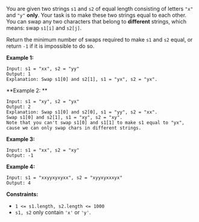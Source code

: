 You are given two strings `s1` and `s2` of equal length consisting of letters
`"x"` and `"y"` **only**. Your task is to make these two strings equal to each
other. You can swap any two characters that belong to **different** strings,
which means: swap `s1[i]` and `s2[j]`.

Return the minimum number of swaps required to make `s1` and `s2` equal, or
return `-1` if it is impossible to do so.



**Example 1:**

    
    
    Input: s1 = "xx", s2 = "yy"
    Output: 1
    Explanation: Swap s1[0] and s2[1], s1 = "yx", s2 = "yx".

**Example 2:  **

    
    
    Input: s1 = "xy", s2 = "yx"
    Output: 2
    Explanation: Swap s1[0] and s2[0], s1 = "yy", s2 = "xx".
    Swap s1[0] and s2[1], s1 = "xy", s2 = "xy".
    Note that you can't swap s1[0] and s1[1] to make s1 equal to "yx", cause we can only swap chars in different strings.

**Example 3:**

    
    
    Input: s1 = "xx", s2 = "xy"
    Output: -1
    

**Example 4:**

    
    
    Input: s1 = "xxyyxyxyxx", s2 = "xyyxyxxxyx"
    Output: 4
    



**Constraints:**

  * `1 <= s1.length, s2.length <= 1000`
  * `s1, s2` only contain `'x'` or `'y'`.

